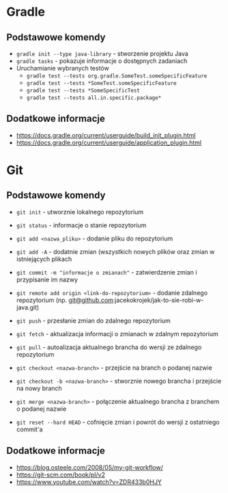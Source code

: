 # Gradle
## Podstawowe komendy

* `gradle init --type java-library` - stworzenie projektu Java
* `gradle tasks` - pokazuje informacje o dostępnych zadaniach
* Uruchamianie wybranych testów
  * `gradle test --tests org.gradle.SomeTest.someSpecificFeature`
  * `gradle test --tests *SomeTest.someSpecificFeature`
  * `gradle test --tests *SomeSpecificTest`
  * `gradle test --tests all.in.specific.package*`

## Dodatkowe informacje

* https://docs.gradle.org/current/userguide/build_init_plugin.html
* https://docs.gradle.org/current/userguide/application_plugin.html

# Git

## Podstawowe komendy
* `git init` - utworznie lokalnego repozytorium
* `git status` - informacje o stanie repozytorium
* `git add <nazwa_pliku>` - dodanie pliku do repozytorium 
* `git add -A` - dodatnie zmian (wszystkich nowych plików oraz zmian w istniejących plikach
* `git commit -m "informacje o zmianach"` - zatwierdzenie zmian i przypisanie im nazwy

* `git remote add origin <link-do-repozytorium>` - dodanie zdalnego repozytorium (np. git@github.com:jacekokrojek/jak-to-sie-robi-w-java.git)
* `git push` - przesłanie zmian do zdalnego repozytorium
* `git fetch` - aktualizacja informacji o zmianach w zdalnym repozytorium
* `git pull` - autoalizacja aktualnego brancha do wersji ze zdalnego repozytorium

* `git checkout <nazwa-branch>` - przejście na branch o podanej nazwie
* `git checkout -b <nazwa-branch>` - stworznie nowego brancha i przejście na nowy branch
* `git merge <nazwa-branch>` - połączenie aktualnego brancha z branchem o podanej nazwie

* `git reset --hard HEAD` - cofnięcie zmian i powrót do wersji z ostatniego commit'a

## Dodatkowe informacje
* https://blog.osteele.com/2008/05/my-git-workflow/
* https://git-scm.com/book/pl/v2
* https://www.youtube.com/watch?v=ZDR433b0HJY